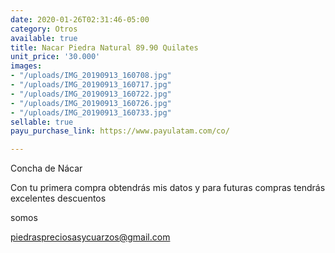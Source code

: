 ```yaml
---
date: 2020-01-26T02:31:46-05:00
category: Otros
available: true
title: Nacar Piedra Natural 89.90 Quilates
unit_price: '30.000'
images:
- "/uploads/IMG_20190913_160708.jpg"
- "/uploads/IMG_20190913_160717.jpg"
- "/uploads/IMG_20190913_160722.jpg"
- "/uploads/IMG_20190913_160726.jpg"
- "/uploads/IMG_20190913_160733.jpg"
sellable: true
payu_purchase_link: https://www.payulatam.com/co/

---
```

Concha de Nácar

Con tu primera compra obtendrás mis datos y para futuras compras tendrás excelentes descuentos

somos

[piedraspreciosasycuarzos@gmail.com](piedraspreciosasycuarzos@gmail.com "Correo")